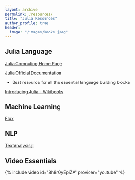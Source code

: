 ```yaml
---
layout: archive
permalink: /resources/
title: "Julia Resources"
author_profile: true
header:
  image: "/images/books.jpeg"
---
```


## Julia Language

[Julia Computing Home Page](https://juliacomputing.com/)

[Julia Official Documentation](https://docs.julialang.org)

* Best resource for all the essential language building blocks

[Introducing Julia - Wikibooks](https://en.wikibooks.org/wiki/Introducing_Julia)

## Machine Learning
[Flux](https://fluxml.ai/Flux.jl/stable/)

## NLP

[TextAnalysis.jl](https://github.com/JuliaText/TextAnalysis.jl)

## Video Essentials

{% include video id="8h8rQyEpiZA" provider="youtube" %}

